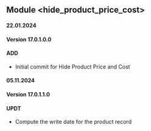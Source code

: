 ## Module <hide_product_price_cost>

#### 22.01.2024
#### Version 17.0.1.0.0
#### ADD

- Initial commit for Hide Product Price and Cost

#### 05.11.2024
#### Version 17.0.1.1.0
#### UPDT

- Compute the write date for the product record